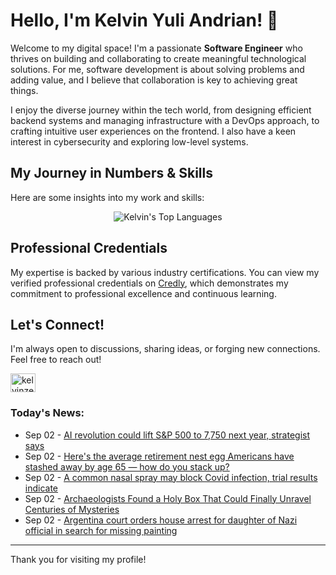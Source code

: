 # Hello, I'm Kelvin Yuli Andrian! 👋

Welcome to my digital space! I'm a passionate **Software Engineer** who thrives on building and collaborating to create meaningful technological solutions. For me, software development is about solving problems and adding value, and I believe that collaboration is key to achieving great things.

I enjoy the diverse journey within the tech world, from designing efficient backend systems and managing infrastructure with a DevOps approach, to crafting intuitive user experiences on the frontend. I also have a keen interest in cybersecurity and exploring low-level systems.

## My Journey in Numbers & Skills

Here are some insights into my work and skills:

<p align="center">
  <img src="https://github-readme-stats.vercel.app/api/top-langs/?username=kelvinzer0&layout=compact&theme=radical" alt="Kelvin's Top Languages" />
</p>

## Professional Credentials

My expertise is backed by various industry certifications. You can view my verified professional credentials on [Credly](https://www.credly.com/users/kelvin-yuli-andrian/badges), which demonstrates my commitment to professional excellence and continuous learning.

## Let's Connect!

I'm always open to discussions, sharing ideas, or forging new connections. Feel free to reach out!

<p align="left">
    <a href="https://linkedin.com/in/kelvinzero" target="blank"><img align="center" src="https://cdn.jsdelivr.net/npm/simple-icons@3.0.1/icons/linkedin.svg" alt="kelvinzero" height="30" width="40" /></a>
</p>

### Today's News:

<!-- feed start -->
- Sep 02 - [AI revolution could lift S&P 500 to 7,750 next year, strategist says](https://finance.yahoo.com/news/ai-revolution-could-lift-sp-500-to-7750-next-year-strategist-says-163244700.html)
- Sep 02 - [Here's the average retirement nest egg Americans have stashed away by age 65 — how do you stack up?](https://finance.yahoo.com/news/heres-average-retirement-nest-egg-161200623.html)
- Sep 02 - [A common nasal spray may block Covid infection, trial results indicate](https://www.yahoo.com/news/articles/common-nasal-spray-may-block-153043294.html)
- Sep 02 - [Archaeologists Found a Holy Box That Could Finally Unravel Centuries of Mysteries](https://www.yahoo.com/news/articles/archaeologists-found-holy-box-could-152000951.html)
- Sep 02 - [Argentina court orders house arrest for daughter of Nazi official in search for missing painting](https://www.yahoo.com/news/articles/argentina-court-orders-house-arrest-151338507.html)
<!-- feed end -->

---

Thank you for visiting my profile!

